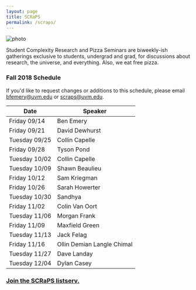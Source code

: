 ```yaml
---
layout: page
title: SCRaPS
permalink: /scraps/
---
```


![photo](https://pbs.twimg.com/profile_banners/1931116441/1503791348/1500x500)

Student Complexity Research and Pizza Seminars are biweekly-ish gatherings exclusive to students, undergrad and grad, for discussions about research, the universe, and everything. Also, we eat free pizza. 

### Fall 2018 Schedule

If you'd like to request changes or additions to this schedule, please email bfemery@uvm.edu or scraps@uvm.edu.


| Date |  Speaker        |
| ---- | --------------- |
| Friday 09/14 | Ben Emery      |
| Friday 09/21 | David Dewhurst |
| Tuesday 09/25 | Collin Capelle |
| Friday 09/28 | Tyson Pond | 
| Tuesday 10/02 | Collin Capelle |
| Tuesday 10/09 | Shawn Beaulieu |
| Friday 10/12 | Sam Kriegman |
| Friday 10/26 | Sarah Howerter | 
| Tuesday 10/30 | Sandhya |
| Friday 11/02 | Colin Van Oort |
| Tuesday 11/06 | Morgan Frank |
| Friday 11/09 | Maxfield Green |
| Tuesday 11/13 | Jack Felag |
| Friday 11/16 | Ollin Demian Langle Chimal | 
| Tuesday 11/27 | Dave Landay |
| Tuesday 12/04 | Dylan Casey |


### [Join the SCRaPS listserv.](https://list.uvm.edu/cgi-bin/wa?SUBED1=SCRAPS)

